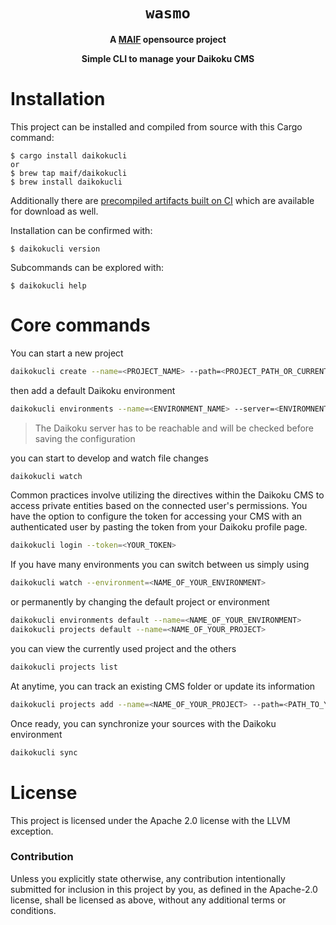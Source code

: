 <div align="center">
  <h1><code>wasmo</code></h1>

<strong>A <a href="https://github.com/MAIF/">MAIF</a> opensource project</strong>

  <p>
    <strong>Simple CLI to manage your Daikoku CMS</strong>
  </p>
</div>


# Installation

This project can be installed and compiled from source with this Cargo command:

```
$ cargo install daikokucli
or
$ brew tap maif/daikokucli
$ brew install daikokucli
```

Additionally there are [precompiled artifacts built on CI][artifacts] which are
available for download as well.

[artifacts]: https://github.com/MAIF/daikoku/releases

Installation can be confirmed with:

```
$ daikokucli version
```

Subcommands can be explored with:

```
$ daikokucli help
```

# Core commands

You can start a new project 

```sh
daikokucli create --name=<PROJECT_NAME> --path=<PROJECT_PATH_OR_CURRENT_FOLDER>
``` 

then add a default Daikoku environment  

```sh
daikokucli environments --name=<ENVIRONMENT_NAME> --server=<ENVIROMNENT_SERVER>
``` 

> The Daikoku server has to be reachable and will be checked before saving the configuration

you can start to develop and watch file changes

```sh
daikokucli watch
``` 

Common practices involve utilizing the directives within the Daikoku CMS to access private entities based on the connected user's permissions. You have the option to configure the token for accessing your CMS with an authenticated user by pasting the token from your Daikoku profile page.

```sh
daikokucli login --token=<YOUR_TOKEN>
```

If you have many environments you can switch between us simply using

```sh
daikokucli watch --environment=<NAME_OF_YOUR_ENVIRONMENT>
``` 

or permanently by changing the default project or environment

```sh
daikokucli environments default --name=<NAME_OF_YOUR_ENVIRONMENT>
daikokucli projects default --name=<NAME_OF_YOUR_PROJECT>
``` 

you can view the currently used project and the others
```sh
daikokucli projects list
``` 

At anytime, you can track an existing CMS folder or update its information
```sh
daikokucli projects add --name=<NAME_OF_YOUR_PROJECT> --path=<PATH_TO_YOUR_PROJECT> --overwrite=<true|false>
``` 

Once ready, you can synchronize your sources with the Daikoku environment
```sh
daikokucli sync
```

# License

This project is licensed under the Apache 2.0 license with the LLVM exception.

### Contribution

Unless you explicitly state otherwise, any contribution intentionally submitted
for inclusion in this project by you, as defined in the Apache-2.0 license,
shall be licensed as above, without any additional terms or conditions.